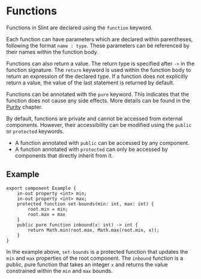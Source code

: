 <!-- Copyright © SixtyFPS GmbH <info@slint.dev> ; SPDX-License-Identifier: MIT -->
# Functions

Functions in Slint are declared using the `function` keyword.

Each function can have parameters which are declared within parentheses, following the format `name : type`.
These parameters can be referenced by their names within the function body.

Functions can also return a value. The return type is specified after `->` in the function signature.
The `return` keyword is used within the function body to return an expression of the declared type.
If a function does not explicitly return a value, the value of the last statement is returned by default.

Functions can be annotated with the `pure` keyword.
This indicates that the function does not cause any side effects.
More details can be found in the [Purity](../concepts/purity.md) chapter.

By default, functions are private and cannot be accessed from external components.
However, their accessibility can be modified using the `public` or `protected` keywords.

- A function annotated with `public` can be accessed by any component.
- A function annotated with `protected` can only be accessed by components that directly inherit from it.

## Example

```slint,no-preview
export component Example {
    in-out property <int> min;
    in-out property <int> max;
    protected function set-bounds(min: int, max: int) {
        root.min = min;
        root.max = max
    }
    public pure function inbound(x: int) -> int {
        return Math.min(root.max, Math.max(root.min, x));
    }
}
```

In the example above, `set-bounds` is a protected function that updates the `min` and `max` properties of the root component.
The `inbound` function is a public, pure function that takes an integer `x` and returns the value constrained within the `min` and `max` bounds.

